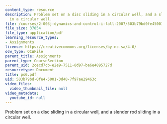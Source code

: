 ```yaml
---
content_type: resource
description: Problem set on a disc sliding in a circular well, and a slender rod sliding
  in a circular well.
file: /courses/2-003j-dynamics-and-control-i-fall-2007/503b79bd0fe450013d407f97ae29463c_ps6.pdf
file_size: 37854
file_type: application/pdf
learning_resource_types:
- Assignments
license: https://creativecommons.org/licenses/by-nc-sa/4.0/
ocw_type: OCWFile
parent_title: Assignments
parent_type: CourseSection
parent_uid: 2cecd7cb-e2e9-7511-8d97-ba6e4895727d
resourcetype: Document
title: ps6.pdf
uid: 503b79bd-0fe4-5001-3d40-7f97ae29463c
video_files:
  video_thumbnail_file: null
video_metadata:
  youtube_id: null
---
```

Problem set on a disc sliding in a circular well, and a slender rod sliding in a circular well.